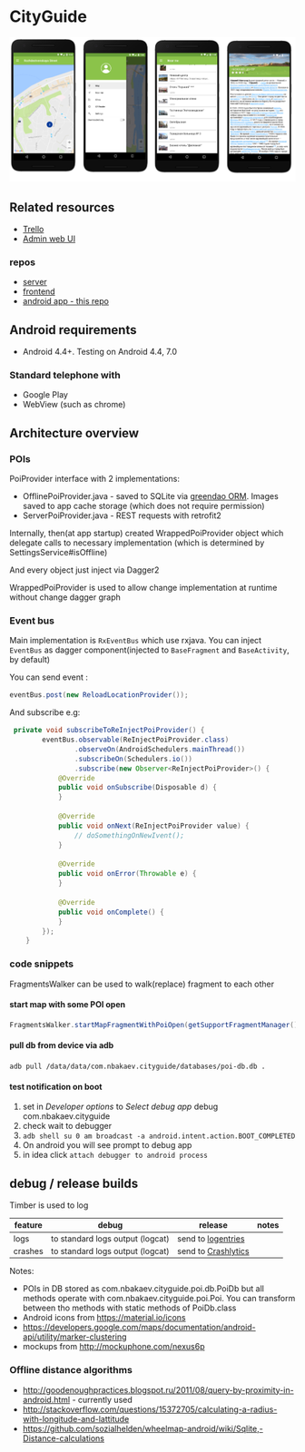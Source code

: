# CityGuide

 ![](https://github.com/NBakaev/binary/raw/master/cityguide/all2.png)

## Related resources

 - [Trello](https://trello.com/b/CvkJB18L/hse-cityguide)
 - [Admin web UI](https://cityguide.nbakaev.com)

### repos
 - [server](https://github.com/NBakaev/cityguide-server)
 - [frontend](https://github.com/NBakaev/cityguide-frontend)
 - [android app - this repo](https://github.com/NBakaev/cityguide)

## Android requirements
 - Android 4.4+. Testing on Android 4.4, 7.0

### Standard telephone with
 - Google Play
 - WebView (such as chrome)
 
## Architecture overview

### POIs

PoiProvider interface with 2 implementations:

 - OfflinePoiProvider.java - saved to SQLite via [greendao ORM](http://greenrobot.org/greendao/documentation/). Images saved to app cache storage (which does not require permission)
 - ServerPoiProvider.java - REST requests with retrofit2

Internally, then(at app startup) created WrappedPoiProvider object which delegate calls to necessary implementation (which is determined by SettingsService#isOffline)

And every object just inject via Dagger2

WrappedPoiProvider is used to allow change implementation at runtime without change dagger graph

### Event bus

Main implementation is `RxEventBus` which use rxjava.
You can inject `EventBus` as dagger component(injected to `BaseFragment` and `BaseActivity`, by default)

You can send event :
```java
eventBus.post(new ReloadLocationProvider());
```

And subscribe e.g:
```java
 private void subscribeToReInjectPoiProvider() {
        eventBus.observable(ReInjectPoiProvider.class)
                .observeOn(AndroidSchedulers.mainThread())
                .subscribeOn(Schedulers.io())
                .subscribe(new Observer<ReInjectPoiProvider>() {
            @Override
            public void onSubscribe(Disposable d) {
            }

            @Override
            public void onNext(ReInjectPoiProvider value) {
                // doSomethingOnNewIvent();
            }

            @Override
            public void onError(Throwable e) {
            }

            @Override
            public void onComplete() {
            }
        });
    }
```

### code snippets

FragmentsWalker can be used to walk(replace) fragment to each other

#### start map with some POI open
```java
FragmentsWalker.startMapFragmentWithPoiOpen(getSupportFragmentManager(), poiId);
```

#### pull db from device via adb
`adb pull /data/data/com.nbakaev.cityguide/databases/poi-db.db .`

#### test notification on boot

 1. set in _Developer options_ to _Select debug app_ debug com.nbakaev.cityguide
 2. check wait to debugger
 3. `adb shell su 0 am broadcast -a android.intent.action.BOOT_COMPLETED`
 4. On android you will see prompt to debug app
 4. in idea click `attach debugger to android process`

## debug / release builds
Timber is used to log

| feature                                           | debug                                           | release | notes                                                                                                                                                                                             |
| ------------------------------------------------- | ----------------------------------------------- | --------- | ------------------------------------------------------------------------------------------------- |
| logs                 |   to standard logs output (logcat)                                |    send to [logentries](https://logentries.com)     |
| crashes                 |   to standard logs output (logcat)                                |    send to [Crashlytics](https://fabric.io)    |

Notes:
 - POIs in DB stored as com.nbakaev.cityguide.poi.db.PoiDb but all methods operate with com.nbakaev.cityguide.poi.Poi. You can transform between tho methods with static methods of PoiDb.class
 - Android icons from https://material.io/icons
 - https://developers.google.com/maps/documentation/android-api/utility/marker-clustering
 - mockups from http://mockuphone.com/nexus6p

### Offline distance algorithms
 - http://goodenoughpractices.blogspot.ru/2011/08/query-by-proximity-in-android.html - currently used
 - http://stackoverflow.com/questions/15372705/calculating-a-radius-with-longitude-and-lattitude
 - https://github.com/sozialhelden/wheelmap-android/wiki/Sqlite,-Distance-calculations
